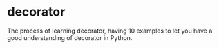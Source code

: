 # decorator
The process of learning decorator, having 10 examples to let you have a good understanding of decorator in Python.

